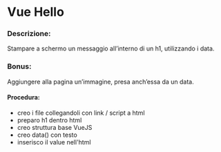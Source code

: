 Vue Hello
===
### Descrizione:
Stampare a schermo un messaggio all’interno di un h1, utilizzando i data.

### Bonus:
Aggiungere alla pagina un’immagine, presa anch’essa da un data.


#### Procedura:
- creo i file collegandoli con link / script a html
- preparo h1 dentro html
- creo struttura base VueJS
- creo data() con testo
- inserisco il value nell'html